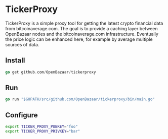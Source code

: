 # TickerProxy

TickerProxy is a simple proxy tool for getting the latest crypto financial data from bitcoinaverage.com. The goal is to provide a caching layer between OpenBazaar nodes and the bitcoinaverage.com infrastructure. Eventually the price logic can be enhanced here, for example by average multiple sources of data.

## Install

```go
go get github.com/OpenBazaar/tickerproxy
```

## Run

```go
go run "$GOPATH/src/github.com/OpenBazaar/tickerproxy/bin/main.go"
```

## Configure

```bash
export TICKER_PROXY_PUBKEY="foo"
export TICKER_PROXY_PRIVKEY="bar"
```
